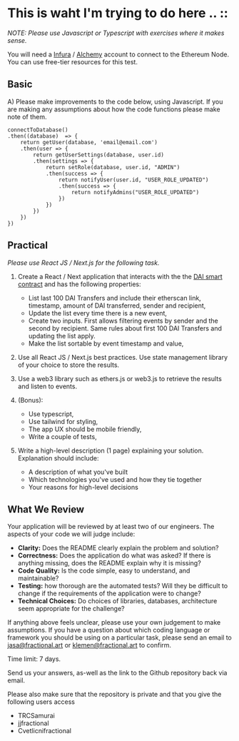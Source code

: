 # This is waht I'm trying to do here .. ::




_NOTE: Please use Javascript or Typescript with exercises where it makes sense._

You will need a [Infura](https://infura.io) / [Alchemy](https://www.alchemy.com) account to connect to the Ethereum Node.
   You can use free-tier resources for this test.

## Basic

A) Please make improvements to the code below, using Javascript. If you are making any assumptions about how the code functions please make note of them.

```
connectToDatabase()
.then((database)  => {
    return getUser(database, 'email@email.com')
    .then(user => {
        return getUserSettings(database, user.id)
        .then(settings => {
            return setRole(database, user.id, "ADMIN")
            .then(success => {
                return notifyUser(user.id, "USER_ROLE_UPDATED")
                .then(success => {
                    return notifyAdmins("USER_ROLE_UPDATED")
                })
            })
        })
    })
})
```

## Practical

_Please use React JS / Next.js for the following task._

1. Create a React / Next application that interacts with the the [DAI smart contract](https://etherscan.io/address/0x6b175474e89094c44da98b954eedeac495271d0f) and has the following properties:
	- List last 100 DAI Transfers and include their etherscan link, timestamp, amount of DAI transferred, sender and recipient,
	- Update the list every time there is a new event,
	- Create two inputs. First allows filtering events by sender and the second by recipient. Same rules about first 100 DAI Transfers and updating the list apply.
	- Make the list sortable by event timestamp and value,

2. Use all React JS / Next.js best practices. Use state management library of your choice to store the results.

3. Use a web3 library such as ethers.js or web3.js to retrieve the results and listen to events.

4. (Bonus):
    - Use typescript,
    - Use tailwind for styling,
    - The app UX should be mobile friendly,
    - Write a couple of tests,
    
5. Write a high-level description (1 page) explaining your solution. Explanation should include: 
    - A description of what you've built
    - Which technologies you've used and how they tie together
    - Your reasons for high-level decisions 
   
## What We Review

Your application will be reviewed by at least two of our engineers. The aspects of your code we will judge include:
* **Clarity:** Does the README clearly explain the problem and solution?
* **Correctness:** Does the application do what was asked? If there is anything missing, does the README explain why it is missing?
* **Code Quality:** Is the code simple, easy to understand, and maintainable?
* **Testing:** how thorough are the automated tests? Will they be difficult to change if the requirements of the application were to change?
* **Technical Choices:** Do choices of libraries, databases, architecture seem appropriate for the challenge?

If anything above feels unclear, please use your own judgement to make assumptions. If you have a question about which coding language or framework you should be using on a particular task, please send an email to jasa@fractional.art or klemen@fractional.art to confirm.

Time limit: 7 days.

Send us your answers, as-well as the link to the Github repository back via email.

Please also make sure that the repository is private and that you give the following users access 
- TRCSamurai 
- jjfractional
- Cvetlicnifractional